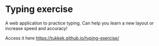 # Typing exercise

A web application to practice typing. Can help you learn a new layout or increase speed and accuracy!

Access it here https://tukkek.github.io/typing-exercise/
